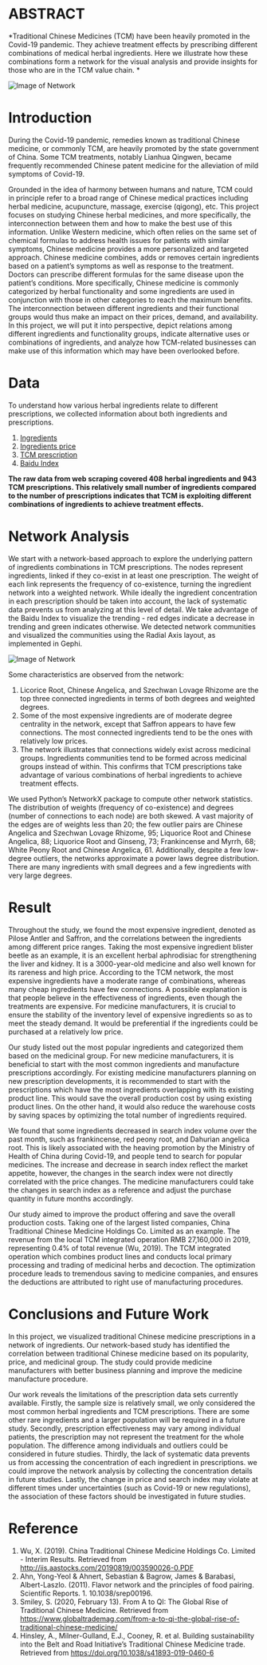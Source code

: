 # ABSTRACT

*Traditional Chinese Medicines (TCM) have been heavily promoted in the Covid-19 pandemic. They achieve treatment effects by prescribing different combinations of medical herbal ingredients. Here we illustrate how these combinations form a network for the visual analysis and provide insights for those who are in the TCM value chain.  *

![Image of Network](layout_group.png)

# Introduction

During the Covid-19 pandemic, remedies known as traditional Chinese medicine, or commonly TCM, are heavily promoted by the state government of China. Some TCM treatments, notably Lianhua Qingwen, became frequently recommended Chinese patent medicine for the alleviation of mild symptoms of Covid-19. 

Grounded in the idea of harmony between humans and nature, TCM could in principle refer to a broad range of Chinese medical practices including herbal medicine, acupuncture, massage, exercise (qigong), etc. This project focuses on studying Chinese herbal medicines, and more specifically, the interconnection between them and how to make the best use of this information. Unlike Western medicine, which often relies on the same set of chemical formulas to address health issues for patients with similar symptoms, Chinese medicine provides a more personalized and targeted approach. Chinese medicine combines, adds or removes certain ingredients based on a patient’s symptoms as well as response to the treatment. Doctors can prescribe different formulas for the same disease upon the patient’s conditions. More specifically, Chinese medicine is commonly categorized by herbal functionality and some ingredients are used in conjunction with those in other categories to reach the maximum benefits. The interconnection between different ingredients and their functional groups would thus make an impact on their prices, demand, and availability. In this project, we will put it into perspective, depict relations among different ingredients and functionality groups, indicate alternative uses or combinations of ingredients, and analyze how TCM-related businesses can make use of this information which may have been overlooked before. 

# Data 
To understand how various herbal ingredients relate to different prescriptions, we collected information about both ingredients and prescriptions.

1.  [Ingredients](https://herbaltcm.sn.polyu.edu.hk/herbal/)
2.  [Ingredients price](https://www.zyctd.com/)
3.  [TCM prescription ](http://zhongyaofangji.com/)
4.  [Baidu Index](http://index.baidu.com)

**The raw data from web scraping covered 408 herbal ingredients and 943 TCM prescriptions. This relatively small number of ingredients compared to the number of prescriptions indicates that TCM is exploiting different combinations of ingredients to achieve treatment effects.**

# Network Analysis
We start with a network-based approach to explore the underlying pattern of ingredients combinations in TCM prescriptions. The nodes represent ingredients, linked if they co-exist in at least one prescription. The weight of each link represents the frequency of co-existence, turning the ingredient network into a weighted network. While ideally the ingredient concentration in each prescription should be taken into account, the lack of systematic data prevents us from analyzing at this level of detail. We take advantage of the Baidu Index to visualize the trending - red edges indicate a decrease in trending and green indicates otherwise. We detected network communities and visualized the communities using the Radial Axis layout, as implemented in Gephi.

![Image of Network](Final.png)

Some characteristics are observed from the network:
1.	Licorice Root, Chinese Angelica, and Szechwan Lovage Rhizome are the top three connected ingredients in terms of both degrees and weighted degrees. 
2.	Some of the most expensive ingredients are of moderate degree centrality in the network, except that Saffron appears to have few connections. The most connected ingredients tend to be the ones with relatively low prices.
3.	The network illustrates that connections widely exist across medicinal groups. Ingredients communities tend to be formed across medicinal groups instead of within. This confirms that TCM prescriptions take advantage of various combinations of herbal ingredients to achieve treatment effects. 

We used Python’s NetworkX package to compute other network statistics. The distribution of weights (frequency of co-existence) and degrees (number of connections to each node) are both skewed. A vast majority of the edges are of weights less than 20; the few outlier pairs are Chinese Angelica and Szechwan Lovage Rhizome, 95; Liquorice Root and Chinese Angelica, 88; Liquorice Root and Ginseng, 73; Frankincense and Myrrh, 68; White Peony Root and Chinese Angelica, 61. Additionally, despite a few low-degree outliers, the networks approximate a power laws degree distribution. There are many ingredients with small degrees and a few ingredients with very large degrees.

# Result 
Throughout the study, we found the most expensive ingredient, denoted as Pilose Antler and Saffron, and the correlations between the ingredients among different price ranges. Taking the most expensive ingredient blister beetle as an example, it is an excellent herbal aphrodisiac for strengthening the liver and kidney. It is a 3000-year-old medicine and also well known for its rareness and high price. According to the TCM network, the most expensive ingredients have a moderate range of combinations, whereas many cheap ingredients have few connections. A possible explanation is that people believe in the effectiveness of ingredients, even though the treatments are expensive. For medicine manufacturers, it is crucial to ensure the stability of the inventory level of expensive ingredients so as to meet the steady demand. It would be preferential if the ingredients could be purchased at a relatively low price. 

Our study listed out the most popular ingredients and categorized them based on the medicinal group. For new medicine manufacturers, it is beneficial to start with the most common ingredients and manufacture prescriptions accordingly. For existing medicine manufacturers planning on new prescription developments, it is recommended to start with the prescriptions which have the most ingredients overlapping with its existing product line. This would save the overall production cost by using existing product lines. On the other hand, it would also reduce the warehouse costs by saving spaces by optimizing the total number of ingredients required. 

We found that some ingredients decreased in search index volume over the past month, such as frankincense, red peony root, and Dahurian angelica root. This is likely associated with the heaving promotion by the Ministry of Health of China during Covid-19, and people tend to search for popular medicines. The increase and decrease in search index reflect the market appetite, however, the changes in the search index were not directly correlated with the price changes. The medicine manufacturers could take the changes in search index as a reference and adjust the purchase quantity in future months accordingly. 

Our study aimed to improve the product offering and save the overall production costs. Taking one of the largest listed companies, China Traditional Chinese Medicine Holdings Co. Limited as an example. The revenue from the local TCM integrated operation RMB 27,160,000 in 2019, representing 0.4% of total revenue (Wu, 2019). The TCM integrated operation which combines product lines and conducts local primary processing and trading of medicinal herbs and decoction. The optimization procedure leads to tremendous saving to medicine companies, and ensures the deductions are attributed to right use of manufacturing procedures.

# Conclusions and Future Work
In this project, we visualized traditional Chinese medicine prescriptions in a network of ingredients. Our network-based study has identified the correlation between traditional Chinese medicine based on its popularity, price, and medicinal group. The study could provide medicine manufacturers with better business planning and improve the medicine manufacture procedure. 

Our work reveals the limitations of the prescription data sets currently available. Firstly, the sample size is relatively small, we only considered the most common herbal ingredients and TCM prescriptions. There are some other rare ingredients and a larger population will be required in a future study. Secondly, prescription effectiveness may vary among individual patients, the prescription may not represent the treatment for the whole population. The difference among individuals and outliers could be considered in future studies. Thirdly, the lack of systematic data prevents us from accessing the concentration of each ingredient in prescriptions. we could improve the network analysis by collecting the concentration details in future studies. Lastly, the change in price and search index may violate at different times under uncertainties (such as Covid-19 or new regulations), the association of these factors should be investigated in future studies.

# Reference
1.	Wu, X. (2019). China Traditional Chinese Medicine Holdings Co. Limited - Interim Results. Retrieved from http://iis.aastocks.com/20190819/003590026-0.PDF
2.	Ahn, Yong-Yeol & Ahnert, Sebastian & Bagrow, James & Barabasi, Albert-Laszlo. (2011). Flavor network and the principles of food pairing. Scientific Reports. 1. 10.1038/srep00196. 
3.	Smiley, S. (2020, February 13). From A to QI: The Global Rise of Traditional Chinese Medicine. Retrieved from https://www.globaltrademag.com/from-a-to-qi-the-global-rise-of-traditional-chinese-medicine/
4.	Hinsley, A., Milner-Gulland, E.J., Cooney, R. et al. Building sustainability into the Belt and Road Initiative’s Traditional Chinese Medicine trade. Retrieved from https://doi.org/10.1038/s41893-019-0460-6
